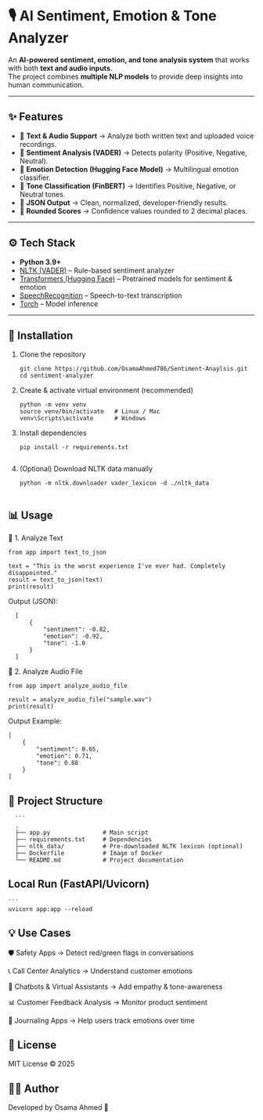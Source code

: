 # 🎙️ AI Sentiment, Emotion & Tone Analyzer  

An **AI-powered sentiment, emotion, and tone analysis system** that works with both **text and audio inputs**.  
The project combines **multiple NLP models** to provide deep insights into human communication.  

---

## ✨ Features  
- 🔹 **Text & Audio Support** → Analyze both written text and uploaded voice recordings.  
- 🔹 **Sentiment Analysis (VADER)** → Detects polarity (Positive, Negative, Neutral).  
- 🔹 **Emotion Detection (Hugging Face Model)** → Multilingual emotion classifier.  
- 🔹 **Tone Classification (FinBERT)** → Identifies Positive, Negative, or Neutral tones.  
- 🔹 **JSON Output** → Clean, normalized, developer-friendly results.  
- 🔹 **Rounded Scores** → Confidence values rounded to 2 decimal places.  

---

## ⚙️ Tech Stack  
- **Python 3.9+**  
- [NLTK (VADER)](https://www.nltk.org/) – Rule-based sentiment analyzer  
- [Transformers (Hugging Face)](https://huggingface.co/) – Pretrained models for sentiment & emotion  
- [SpeechRecognition](https://pypi.org/project/SpeechRecognition/) – Speech-to-text transcription  
- [Torch](https://pytorch.org/) – Model inference  

---

## 🚀 Installation  

1. Clone the repository  
   ```
   git clone https://github.com/OsamaAhmed786/Sentiment-Anaylsis.git
   cd sentiment-analyzer

2. Create & activate virtual environment (recommended)
    ```
    python -m venv venv
    source venv/bin/activate   # Linux / Mac
    venv\Scripts\activate      # Windows

3. Install dependencies
    ```  
    pip install -r requirements.txt


4. (Optional) Download NLTK data manually
    ```
    python -m nltk.downloader vader_lexicon -d ./nltk_data


## 📊 Usage

🔹 1. Analyze Text

    from app import text_to_json
    
    text = "This is the worst experience I've ever had. Completely disappointed."
    result = text_to_json(text)
    print(result)


  Output (JSON):
       
      [
          {
              "sentiment": -0.82,
              "emotion": -0.92,
              "tone": -1.0
          }
      ]

🔹 2. Analyze Audio File

    from app import analyze_audio_file
    
    result = analyze_audio_file("sample.wav")
    print(result)


Output Example:
    
    [
        {
            "sentiment": 0.65,
            "emotion": 0.71,
            "tone": 0.88
        }
    ]


## 📂 Project Structure
      ```
      .
      ├── app.py               # Main script
      ├── requirements.txt     # Dependencies
      ├── nltk_data/           # Pre-downloaded NLTK lexicon (optional)
      ├── Dockerfile           # Image of Docker
      └── README.md            # Project documentation
      

## Local Run (FastAPI/Uvicorn)
    ```
    uvicorn app:app --reload



 ##  💡 Use Cases

🛡️ Safety Apps → Detect red/green flags in conversations

📞 Call Center Analytics → Understand customer emotions

💬 Chatbots & Virtual Assistants → Add empathy & tone-awareness

📊 Customer Feedback Analysis → Monitor product sentiment

📓 Journaling Apps → Help users track emotions over time


## 📜 License

MIT License © 2025

## 👨‍💻 Author

Developed by Osama Ahmed 🚀

